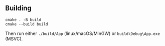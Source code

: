 
Building
--------

```
cmake . -B build
cmake --build build
```

Then run either `./build/App` (linux/macOS/MinGW) or `build\Debug\App.exe` (MSVC).